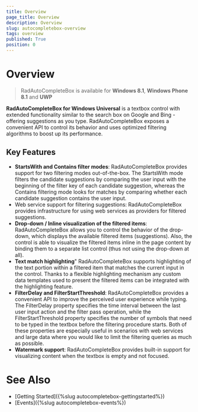 ```yaml
---
title: Overview
page_title: Overview
description: Overview
slug: autocompletebox-overview
tags: overview
published: True
position: 0
---
```


# Overview

> RadAutoCompleteBox is available for **Windows 8.1**, **Windows Phone 8.1** and **UWP**
        
**RadAutoCompleteBox for Windows Universal** is a textbox control with extended functionality similar to the search box on Google and Bing - offering suggestions as you type. RadAutoCompleteBox exposes a convenient API to control its behavior and uses optimized filtering algorithms to boost up its performance.
      

## Key Features

* **StartsWith and Contains filter modes**: RadAutoCompleteBox provides support for two filtering modes out-of-the-box. The StartsWith mode filters the candidate suggestions by comparing the user input with the beginning of the filter key of each candidate suggestion, whereas the Contains filtering mode looks for matches by comparing whether each candidate suggestion contains the user input.
* Web service support for filtering suggestions: RadAutoCompleteBox provides infrastructure for using web services as providers for filtered suggestions.
* **Drop-down / Inline visualization of the filtered items**: RadAutoCompleteBox allows you to control the behavior of the drop-down, which displays the available filtered items (suggestions). Also, the control is able to visualize the filtered items inline in the page content by binding them to a separate list control (thus not using the drop-down at all).
* **Text match highlighting**" RadAutoCompleteBox supports highlighting of the text portion within a filtered item that matches the current input in the control. Thanks to a flexible highlighting mechanism any custom data templates used to present the filtered items can be integrated with the highlighting feature.
* **FilterDelay and FilterStartThreshold**: RadAutoCompleteBox provides a convenient API to improve the perceived user experience while typing. The FilterDelay property specifies the time interval between the last user input action and the filter pass operation, while the FilterStartThreshold property specifies the number of symbols that need to be typed in the textbox before the filtering procedure starts. Both of these properties are especially useful in scenarios with web services and large data where you would like to limit the filtering queries as much as possible.
* **Watermark support**: RadAutoCompleteBox provides built-in support for visualizing content when the textbox is empty and not focused.

# See Also

 * [Getting Started]({%slug autocompletebox-gettingstarted%})
 * [Events]({%slug autocompletebox-events%})
